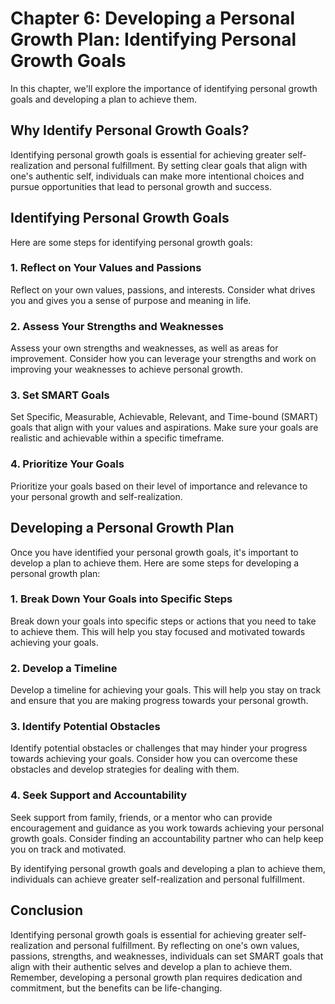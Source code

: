 Chapter 6: Developing a Personal Growth Plan: Identifying Personal Growth Goals
===============================================================================

In this chapter, we'll explore the importance of identifying personal growth goals and developing a plan to achieve them.

Why Identify Personal Growth Goals?
-----------------------------------

Identifying personal growth goals is essential for achieving greater self-realization and personal fulfillment. By setting clear goals that align with one's authentic self, individuals can make more intentional choices and pursue opportunities that lead to personal growth and success.

Identifying Personal Growth Goals
---------------------------------

Here are some steps for identifying personal growth goals:

### 1. Reflect on Your Values and Passions

Reflect on your own values, passions, and interests. Consider what drives you and gives you a sense of purpose and meaning in life.

### 2. Assess Your Strengths and Weaknesses

Assess your own strengths and weaknesses, as well as areas for improvement. Consider how you can leverage your strengths and work on improving your weaknesses to achieve personal growth.

### 3. Set SMART Goals

Set Specific, Measurable, Achievable, Relevant, and Time-bound (SMART) goals that align with your values and aspirations. Make sure your goals are realistic and achievable within a specific timeframe.

### 4. Prioritize Your Goals

Prioritize your goals based on their level of importance and relevance to your personal growth and self-realization.

Developing a Personal Growth Plan
---------------------------------

Once you have identified your personal growth goals, it's important to develop a plan to achieve them. Here are some steps for developing a personal growth plan:

### 1. Break Down Your Goals into Specific Steps

Break down your goals into specific steps or actions that you need to take to achieve them. This will help you stay focused and motivated towards achieving your goals.

### 2. Develop a Timeline

Develop a timeline for achieving your goals. This will help you stay on track and ensure that you are making progress towards your personal growth.

### 3. Identify Potential Obstacles

Identify potential obstacles or challenges that may hinder your progress towards achieving your goals. Consider how you can overcome these obstacles and develop strategies for dealing with them.

### 4. Seek Support and Accountability

Seek support from family, friends, or a mentor who can provide encouragement and guidance as you work towards achieving your personal growth goals. Consider finding an accountability partner who can help keep you on track and motivated.

By identifying personal growth goals and developing a plan to achieve them, individuals can achieve greater self-realization and personal fulfillment.

Conclusion
----------

Identifying personal growth goals is essential for achieving greater self-realization and personal fulfillment. By reflecting on one's own values, passions, strengths, and weaknesses, individuals can set SMART goals that align with their authentic selves and develop a plan to achieve them. Remember, developing a personal growth plan requires dedication and commitment, but the benefits can be life-changing.
